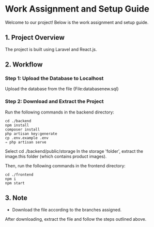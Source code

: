 
# Work Assignment and Setup Guide

Welcome to our project! Below is the work assignment and setup guide.

## 1. Project Overview

The project is built using Laravel and React.js.

## 2. Workflow
### **Step 1: Upload the Database to Localhost**
Upload the database from the file {File:databasenew.sql}

### **Step 2: Download and Extract the Project**
Run the following commands in the backend directory:

    cd ./backend
    npm install
    composer install
    php artisan key:generate
    cp .env.example .env
    ⇒ php artisan serve

Select cd ./backend/public/storage
In the storage 'folder', extract the image.this folder (which contains product images).
  
Then, run the following commands in the frontend directory:

    cd ./frontend
    npm i
    npm start

## 3. Note

- Download the file according to the branches assigned.

After downloading, extract the file and follow the steps outlined above.
